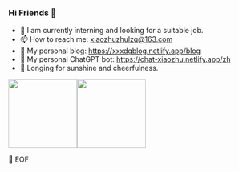 ### Hi Friends 🥳

- 🔭 I am currently interning and looking for a suitable job.
- 📫 How to reach me: xiaozhuzhulzq@163.com
- 🔗 My personal blog: https://xxxdgblog.netlify.app/blog
- 🤖 My personal ChatGPT bot: https://chat-xiaozhu.netlify.app/zh
- 🌻 Longing for sunshine and cheerfulness.
  

<img align="" height="137px" src="https://github-readme-stats.vercel.app/api?username=XIAOZHUXUEJAVA&hide_title=true&hide_border=true&show_icons=true&include_all_commits=true&line_height=21&bg_color=0,EC6C6C,FFD479,FFFC79,73FA79&theme=graywhite&hide=prs" /><img align="" height="137px" src="https://github-readme-stats.vercel.app/api/top-langs/?username=XIAOZHUXUEJAVA&hide_title=true&hide_border=true&layout=compact&bg_color=0,73FA79,73FDFF,D783FF&theme=graywhite&locale=cn&hide=html" />
<!--
**XIAOZHUXUEJAVA/XIAOZHUXUEJAVA** is a ✨ _special_ ✨ repository because its `README.md` (this file) appears on your GitHub profile.

Here are some ideas to get you started:

- 🔭 I’m currently working on ...
- 🌱 I’m currently learning ...
- 👯 I’m looking to collaborate on ...
- 🤔 I’m looking for help with ...
- 💬 Ask me about ...
- 📫 How to reach me: ...
- 😄 Pronouns: ...
- ⚡ Fun fact: ...
-->
💾 EOF
